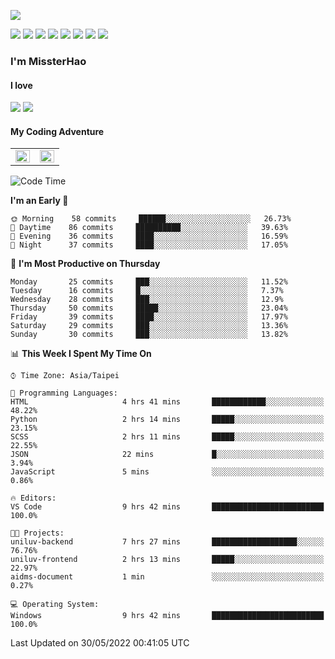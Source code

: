 ![](https://komarev.com/ghpvc/?username=MissterHao&color=ff69b4)

[![](https://img.shields.io/badge/Amazon%20AWS-%23232F3E?logo=amazon-aws&logoColor=white&style=for-the-badge)](https://aws.amazon.com/)
[![](https://img.shields.io/badge/Python-3776AB?style=for-the-badge&logo=python&logoColor=white)](https://www.djangoproject.com/)
[![](https://img.shields.io/badge/Django-092E20?style=for-the-badge&logo=django&logoColor=white)](https://www.python.org/)
[![](https://img.shields.io/badge/Flask-000000?style=for-the-badge&logo=flask&logoColor=white)](https://flask.palletsprojects.com/en/2.1.x/)
[![](https://img.shields.io/badge/go-%2300ADD8.svg?&style=for-the-badge&logo=go&logoColor=white)](https://golang.org/)
[![](https://img.shields.io/badge/javascript-%23F7DF1E.svg?&style=for-the-badge&logo=javascript&logoColor=black)](https://www.javascript.com/)
[![](https://img.shields.io/badge/mysql-%234479A1.svg?&style=for-the-badge&logo=mysql&logoColor=white)](https://www.mysql.com/)
[![](https://img.shields.io/badge/docker-%232496ED.svg?&style=for-the-badge&logo=docker&logoColor=white)](https://www.docker.com/)

### I'm MissterHao

#### I love  
![](https://img.shields.io/badge/Netflix-E50914?style=for-the-badge&logo=netflix&logoColor=white)
![](https://img.shields.io/badge/YouTube-FF0000?style=for-the-badge&logo=youtube&logoColor=white)

#### My Coding Adventure
<!-- Readme stats -->
<!-- https://github.com/anuraghazra/github-readme-stats -->
<table>
<tr>
    <td valign="top" width="50%">
    <img src="https://github-readme-stats.vercel.app/api?username=MissterHao&hide_border=true&show_icons=true&locale=en" align="left" style="width: 100%" />
    </td>
    <td valign="top" width="50%">
    <img src="https://github-readme-stats.vercel.app/api/top-langs?username=MissterHao&hide_border=true&show_icons=true&locale=en&layout=compact" align="left" style="width: 100%" />
    </td>
</tr>
</table>  


<!--START_SECTION:waka-->
![Code Time](http://img.shields.io/badge/Code%20Time-314%20hrs%2020%20mins-blue)

**I'm an Early 🐤** 

```text
🌞 Morning    58 commits     ██████░░░░░░░░░░░░░░░░░░░   26.73% 
🌆 Daytime    86 commits     ██████████░░░░░░░░░░░░░░░   39.63% 
🌃 Evening    36 commits     ████░░░░░░░░░░░░░░░░░░░░░   16.59% 
🌙 Night      37 commits     ████░░░░░░░░░░░░░░░░░░░░░   17.05%

```
📅 **I'm Most Productive on Thursday** 

```text
Monday       25 commits     ███░░░░░░░░░░░░░░░░░░░░░░   11.52% 
Tuesday      16 commits     █░░░░░░░░░░░░░░░░░░░░░░░░   7.37% 
Wednesday    28 commits     ███░░░░░░░░░░░░░░░░░░░░░░   12.9% 
Thursday     50 commits     █████░░░░░░░░░░░░░░░░░░░░   23.04% 
Friday       39 commits     ████░░░░░░░░░░░░░░░░░░░░░   17.97% 
Saturday     29 commits     ███░░░░░░░░░░░░░░░░░░░░░░   13.36% 
Sunday       30 commits     ███░░░░░░░░░░░░░░░░░░░░░░   13.82%

```


📊 **This Week I Spent My Time On** 

```text
⌚︎ Time Zone: Asia/Taipei

💬 Programming Languages: 
HTML                     4 hrs 41 mins       ████████████░░░░░░░░░░░░░   48.22% 
Python                   2 hrs 14 mins       █████░░░░░░░░░░░░░░░░░░░░   23.15% 
SCSS                     2 hrs 11 mins       █████░░░░░░░░░░░░░░░░░░░░   22.55% 
JSON                     22 mins             █░░░░░░░░░░░░░░░░░░░░░░░░   3.94% 
JavaScript               5 mins              ░░░░░░░░░░░░░░░░░░░░░░░░░   0.86%

🔥 Editors: 
VS Code                  9 hrs 42 mins       █████████████████████████   100.0%

🐱‍💻 Projects: 
uniluv-backend           7 hrs 27 mins       ███████████████████░░░░░░   76.76% 
uniluv-frontend          2 hrs 13 mins       █████░░░░░░░░░░░░░░░░░░░░   22.97% 
aidms-document           1 min               ░░░░░░░░░░░░░░░░░░░░░░░░░   0.27%

💻 Operating System: 
Windows                  9 hrs 42 mins       █████████████████████████   100.0%

```


 Last Updated on 30/05/2022 00:41:05 UTC
<!--END_SECTION:waka-->

<!--
**MissterHao/MissterHao** is a ✨ _special_ ✨ repository because its `README.md` (this file) appears on your GitHub profile.

Here are some ideas to get you started:

- 🔭 I’m currently working on ...
- 🌱 I’m currently learning ...
- 👯 I’m looking to collaborate on ...
- 🤔 I’m looking for help with ...
- 💬 Ask me about ...
- 📫 How to reach me: ...
- 😄 Pronouns: ...
- ⚡ Fun fact: ...
-->

